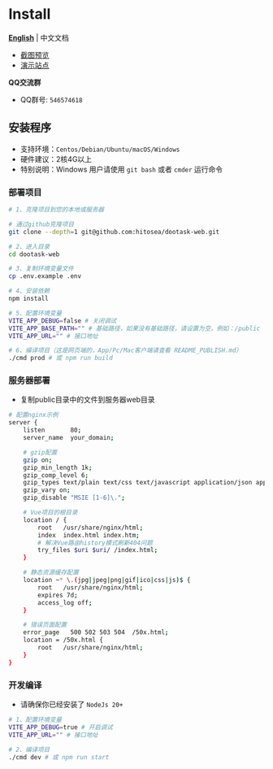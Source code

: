 # Install

**[English](./README.md)** | 中文文档

- [截图预览](./README_PREVIEW.md)
- [演示站点](http://www.dootask.com/)

**QQ交流群**

- QQ群号: `546574618`

## 安装程序

- 支持环境：`Centos/Debian/Ubuntu/macOS/Windows`
- 硬件建议：2核4G以上
- 特别说明：Windows 用户请使用 `git bash` 或者 `cmder` 运行命令

### 部署项目

```bash
# 1、克隆项目到您的本地或服务器

# 通过github克隆项目
git clone --depth=1 git@github.com:hitosea/dootask-web.git

# 2、进入目录
cd dootask-web

# 3、复制环境变量文件
cp .env.example .env

# 4、安装依赖
npm install

# 5、配置环境变量
VITE_APP_DEBUG=false # 关闭调试
VITE_APP_BASE_PATH="" # 基础路径，如果没有基础路径，请设置为空，例如：/public
VITE_APP_URL="" # 接口地址

# 6、编译项目（这是网页端的，App/Pc/Mac客户端请查看 README_PUBLISH.md）
./cmd prod # 或 npm run build
```

### 服务器部署

- 复制public目录中的文件到服务器web目录

```bash
# 配置nginx示例
server {
    listen       80;
    server_name  your_domain;

    # gzip配置
    gzip on;
    gzip_min_length 1k;
    gzip_comp_level 6;
    gzip_types text/plain text/css text/javascript application/json application/javascript application/x-javascript application/xml;
    gzip_vary on;
    gzip_disable "MSIE [1-6]\.";

    # Vue项目的根目录
    location / {
        root   /usr/share/nginx/html;
        index  index.html index.htm;
        # 解决Vue路由history模式刷新404问题
        try_files $uri $uri/ /index.html;
    }

    # 静态资源缓存配置
    location ~* \.(jpg|jpeg|png|gif|ico|css|js)$ {
        root   /usr/share/nginx/html;
        expires 7d;
        access_log off;
    }

    # 错误页面配置
    error_page   500 502 503 504  /50x.html;
    location = /50x.html {
        root   /usr/share/nginx/html;
    }
}
```

### 开发编译

- 请确保你已经安装了 `NodeJs 20+`

```bash
# 1、配置环境变量
VITE_APP_DEBUG=true # 开启调试
VITE_APP_URL="" # 接口地址

# 2、编译项目
./cmd dev # 或 npm run start
```